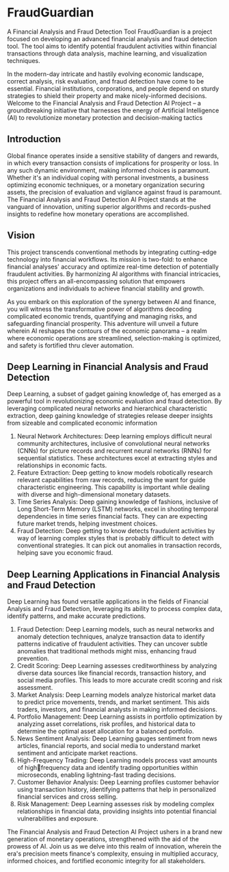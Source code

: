 # FraudGuardian
A Financial Analysis and Fraud Detection Tool
FraudGuardian is a project focused on developing an advanced financial analysis and fraud detection tool. The tool aims to identify potential fraudulent activities within financial transactions through data analysis, machine learning, and visualization techniques.

In the modern-day intricate and hastily evolving economic landscape, correct analysis, risk evaluation, and fraud detection have come to be essential. Financial institutions, corporations, and people depend on sturdy strategies to shield their property and make nicely-informed decisions. Welcome to the Financial Analysis and Fraud Detection AI Project – a groundbreaking initiative that harnesses the energy of Artificial Intelligence (AI) to revolutionize monetary protection and decision-making tactics

## Introduction

Global finance operates inside a sensitive stability of dangers and rewards, in which every transaction consists of implications for prosperity or loss. In any such dynamic environment, making informed choices is paramount. Whether it's an individual coping with personal investments, a business optimizing economic techniques, or a monetary organization securing assets, the precision of evaluation and vigilance against fraud is paramount. The Financial Analysis and Fraud Detection AI Project stands at the vanguard of innovation, uniting superior algorithms and records-pushed insights to redefine how monetary operations are accomplished.

## Vision

This project transcends conventional methods by integrating cutting-edge technology into financial workflows. Its mission is two-fold: to enhance financial analyses' accuracy and optimize real-time detection of potentially fraudulent activities. By harmonizing AI algorithms with financial intricacies, this project offers an all-encompassing solution that empowers organizations and individuals to achieve financial stability and growth.

As you embark on this exploration of the synergy between AI and finance, you will witness the transformative power of algorithms decoding complicated economic trends, quantifying and managing risks, and safeguarding financial prosperity. This adventure will unveil a future wherein AI reshapes the contours of the economic panorama – a realm where economic operations are streamlined, selection-making is optimized, and safety is fortified thru clever automation.

## Deep Learning in Financial Analysis and Fraud Detection

Deep Learning, a subset of gadget gaining knowledge of, has emerged as a powerful tool in 
revolutionizing economic evaluation and fraud detection. By leveraging complicated neural 
networks and hierarchical characteristic extraction, deep gaining knowledge of strategies 
release deeper insights from sizeable and complicated economic information
1. Neural Network Architectures: Deep learning employs difficult neural community 
architectures, inclusive of convolutional neural networks (CNNs) for picture records and 
recurrent neural networks (RNNs) for sequential statistics. These architectures excel at 
extracting styles and relationships in economic facts.
2. Feature Extraction: Deep getting to know models robotically research relevant capabilities 
from raw records, reducing the want for guide characteristic engineering. This capability is 
important while dealing with diverse and high-dimensional monetary datasets.
3. Time Series Analysis: Deep gaining knowledge of fashions, inclusive of Long Short-Term 
Memory (LSTM) networks, excel in shooting temporal dependencies in time series financial 
facts. They can are expecting future market trends, helping investment choices.
4. Fraud Detection: Deep getting to know detects fraudulent activities by way of learning 
complex styles that is probably difficult to detect with conventional strategies. It can pick out 
anomalies in transaction records, helping save you economic fraud.

## Deep Learning Applications in Financial Analysis and Fraud Detection

Deep Learning has found versatile applications in the fields of Financial Analysis and Fraud 
Detection, leveraging its ability to process complex data, identify patterns, and make accurate 
predictions.
1. Fraud Detection: Deep Learning models, such as neural networks and anomaly 
detection techniques, analyze transaction data to identify patterns indicative of 
fraudulent activities. They can uncover subtle anomalies that traditional 
methods might miss, enhancing fraud prevention.
2. Credit Scoring: Deep Learning assesses creditworthiness by analyzing diverse 
data sources like financial records, transaction history, and social media profiles. 
This leads to more accurate credit scoring and risk assessment.
3. Market Analysis: Deep Learning models analyze historical market data to predict 
price movements, trends, and market sentiment. This aids traders, investors, and 
financial analysts in making informed decisions.
4. Portfolio Management: Deep Learning assists in portfolio optimization by 
analyzing asset correlations, risk profiles, and historical data to determine the 
optimal asset allocation for a balanced portfolio.
5. News Sentiment Analysis: Deep Learning gauges sentiment from news articles, 
financial reports, and social media to understand market sentiment and 
anticipate market reactions.
6. High-Frequency Trading: Deep Learning models process vast amounts of highfrequency data and identify trading opportunities within microseconds, enabling 
lightning-fast trading decisions.
7. Customer Behavior Analysis: Deep Learning profiles customer behavior using 
transaction history, identifying patterns that help in personalized financial 
services and cross selling.
8. Risk Management: Deep Learning assesses risk by modeling complex 
relationships in financial data, providing insights into potential financial 
vulnerabilities and exposure.

The Financial Analysis and Fraud Detection AI Project ushers in a brand new generation of monetary operations, strengthened with the aid of the prowess of AI. Join us as we delve into this realm of innovation, wherein the era's precision meets finance's complexity, ensuing in multiplied accuracy, informed choices, and fortified economic integrity for all stakeholders.


